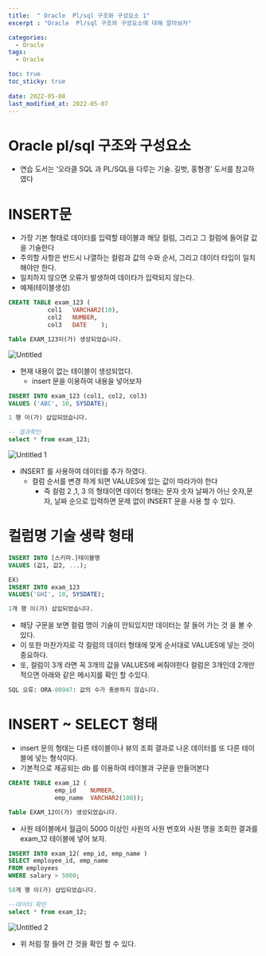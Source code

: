 ```yaml
---
title:  " Oracle  Pl/sql 구조와 구성요소 1"
excerpt : "Oracle  Pl/sql 구조와 구성요소에 대해 알아보자"

categories:
  - Oracle
tags:
  - Oracle

toc: true
toc_sticky: true
 
date: 2022-05-08
last_modified_at: 2022-05-07
---
```



# Oracle pl/sql 구조와 구성요소

- 연습 도서는 ‘오라클 SQL 과 PL/SQL을 다루는 기술. 길벗, 홍형경’  도서를 참고하였다

# INSERT문

- 가장 기본 형태로 데이터를 입력할 테이블과 해당 컬럼, 그리고 그 컬럼에 들어갈 값을 기술한다
- 주의할 사항은 반드시 나열하는 컬럼과 값의 수와 순서, 그리고 데이터 타입이 일치해야만 한다.
- 일치하지 않으면 오류가 발생하여 데이타가 입력되지 않는다.
- 예제(테이블생성)

```sql
CREATE TABLE exam_123 (
           col1   VARCHAR2(10),
           col2   NUMBER,
           col3   DATE    );
```

```sql
Table EXAM_123이(가) 생성되었습니다.
```

![Untitled](https://user-images.githubusercontent.com/101306770/167292336-7db59d2c-bd9f-4019-af1d-45289917cf3e.png)

- 현재 내용이 없는 테이블이 생성되었다.
    - insert 문을 이용하여  내용을 넣어보자

```sql
INSERT INTO exam_123 (col1, col2, col3)
VALUES ('ABC', 10, SYSDATE);
```

```sql
1 행 이(가) 삽입되었습니다.
```

```sql
-- 결과확인
select * from exam_123;
```

![Untitled 1](https://user-images.githubusercontent.com/101306770/167292339-9dfa2b2c-bdd3-4fef-bd11-f960a4ec9d01.png)


- INSERT 를 사용하여 데이터를 추가 하였다.
    - 컬럼 순서를 변경 하게 되면 VALUES에 있는 값이 따라가야 한다
        - 즉 컬럼 2 ,1, 3 의 형태이면 데이터 형태는  문자 숫자 날짜가 아닌 숫자,문자, 날짜 순으로 입력하면 문제 없이 INSERT 문을 사용 할 수 있다.

# ****컬럼명 기술 생략 형태****

```sql
INSERT INTO [스키마.]테이블명
VALUES (값1, 값2, ...);

EX)
INSERT INTO exam_123
VALUES('GHI', 10, SYSDATE);
```

```sql
1개 행 이(가) 삽입되었습니다.
```

- 해당 구문을 보면 컬럼 명이 기술이 안되있지만 데이터는 잘 들어 가는 것 을 볼 수 있다.
- 이 또한 마찬가지로 각 컬럼의 데이터 형태에 맞게 순서대로 VALUES에 넣는 것이 중요하다.
- 또, 컬럼이 3개 라면 꼭 3개의 값을 VALUES에 써줘야한다 컬럼은 3개인데 2개만 적으면 아래와 같은 메시지를 확인 할 수있다.

```sql
SQL 오류: ORA-00947: 값의 수가 충분하지 않습니다.
```

# ****INSERT ~ SELECT 형태****

- insert 문의 형태는 다른 테이블이나 뷰의 조회 결과로 나온 데이터를 또 다른 테이블에 넣는 형식이다.
- 기본적으로 제공되는 db 를 이용하여 테이블과 구문을 만들어본다

```sql
CREATE TABLE exam_12 (
             emp_id    NUMBER,
             emp_name  VARCHAR2(100));
```

```sql
Table EXAM_12이(가) 생성되었습니다.
```

- 사원 테이블에서 월급이 5000 이상인 사원의 사원 번호와 사원 명을 조회한 결과를 exam_12 테이블에 넣어 보자.

```sql
INSERT INTO exam_12( emp_id, emp_name )
SELECT employee_id, emp_name
FROM employees
WHERE salary > 5000;
```

```sql
58개 행 이(가) 삽입되었습니다.

--데이터 확인
select * from exam_12;
```
![Untitled 2](https://user-images.githubusercontent.com/101306770/167292340-bab66ddd-7a44-4ee1-9b43-18eb42f0166e.png)

- 위 처럼 잘 들어 간 것을 확인 할 수 있다.